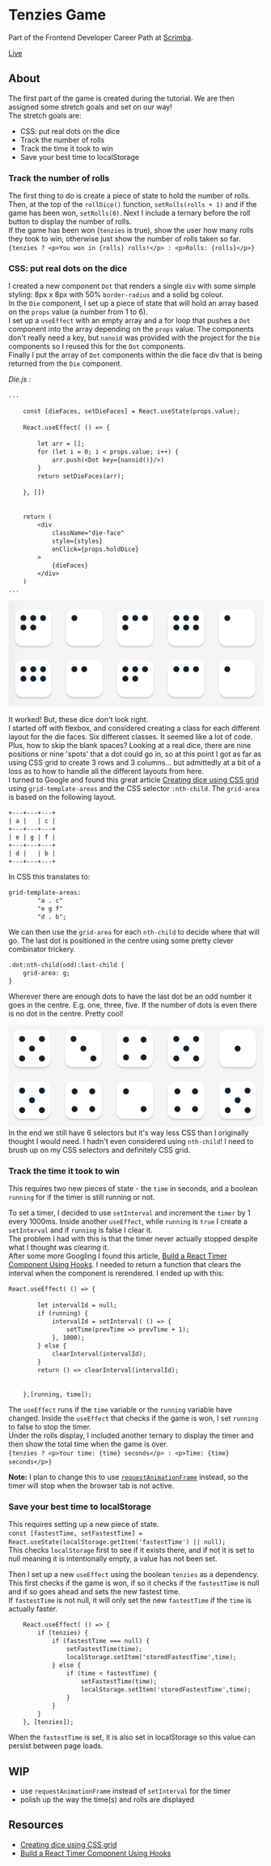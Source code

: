 # Tenzies Game

Part of the Frontend Developer Career Path at [Scrimba](https://scrimba.com/learn/frontend).  
  
[Live](https://mchlol.github.io/tenzies/) 

## About

The first part of the game is created during the tutorial. We are then assigned some stretch goals and set on our way!  
The stretch goals are:   
- CSS: put real dots on the dice
- Track the number of rolls
- Track the time it took to win
- Save your best time to localStorage

### Track the number of rolls

The first thing to do is create a piece of state to hold the number of rolls. Then, at the top of the `rollDice()` function, `setRolls(rolls + 1)` and if the game has been won, `setRolls(0)`. Next I include a ternary before the roll button to display the number of rolls.  
If the game has been won (`tenzies` is true), show the user how many rolls they took to win, otherwise just show the number of rolls taken so far.  
`{tenzies ? <p>You won in {rolls} rolls!</p> : <p>Rolls: {rolls}</p>}` 

### CSS: put real dots on the dice

I created a new component `Dot` that renders a single `div` with some simple styling: 8px x 8px with 50% `border-radius` and a solid bg colour.  
In the `Die` component, I set up a piece of state that will hold an array based on the `props` value (a number from 1 to 6).  
I set up a `useEffect` with an empty array and a for loop that pushes a `Dot` component into the array depending on the `props` value. The components don't really need a key, but `nanoid` was provided with the project for the `Die` components so I reused this for the `Dot` components.  
Finally I put the array of `Dot` components within the die face div that is being returned from the `Die` component.  
  
*Die.js :*
```
...

    const [dieFaces, setDieFaces] = React.useState(props.value);

    React.useEffect( () => {

        let arr = [];
        for (let i = 0; i < props.value; i++) {
            arr.push(<Dot key={nanoid()}/>)
        }
        return setDieFaces(arr);
        
    }, [])


    return (
        <div 
            className="die-face" 
            style={styles}
            onClick={props.holdDice}
        >
            {dieFaces}
        </div>
    )
...
```
![dice](./assets/dice01.png)

It worked! But, these dice don't look right.  
I started off with flexbox, and considered creating a class for each different layout for the die faces. Six different classes. It seemed like a lot of code. Plus, how to skip the blank spaces? Looking at a real dice, there are nine positions or nine 'spots' that a dot could go in, so at this point I got as far as using CSS grid to create 3 rows and 3 columns... but admittedly at a bit of a loss as to how to handle all the different layouts from here.  
I turned to Google and found this great article [Creating dice using CSS grid](https://dev.to/ekeijl/creating-dice-using-css-grid-j4) using `grid-template-areas` and the CSS selector `:nth-child`. The `grid-area` is based on the following layout.  
```
+---+---+---+
| a |   | c |
+---+---+---+
| e | g | f |
+---+---+---+
| d |   | b |
+---+---+---+
```
In CSS this translates to:  
```
grid-template-areas:
        "a . c"
        "e g f"
        "d . b";
```
We can then use the `grid-area` for each `nth-child` to decide where that will go. The last dot is positioned in the centre using some pretty clever combinator trickery.  
```
.dot:nth-child(odd):last-child {
    grid-area: g;
}
```
Wherever there are enough dots to have the last dot be an odd number it goes in the centre. E.g. one, three, five. If the number of dots is even there is no dot in the centre. Pretty cool!  

![dice](./assets/dice02.png)  
In the end we still have 6 selectors but it's way less CSS than I originally thought I would need. I hadn't even considered using `nth-child`! I need to brush up on my CSS selectors and definitely CSS grid.  

### Track the time it took to win

This requires two new pieces of state - the `time` in seconds, and a boolean `running` for if the timer is still running or not.  

To set a timer, I decided to use `setInterval` and increment the `timer` by 1 every 1000ms. Inside another `useEffect`, while `running` is `true` I create a `setInterval` and if `running` is false I clear it.  
The problem I had with this is that the timer never actually stopped despite what I thought was clearing it.  
After some more Googling I found this article, [Build a React Timer Component Using Hooks](https://upmostly.com/tutorials/build-a-react-timer-component-using-hooks). I needed to return a function that clears the interval when the component is rerendered.
I ended up with this:  
```
React.useEffect( () => {

        let intervalId = null;
        if (running) {
            intervalId = setInterval( () => {
                setTime(prevTime => prevTime + 1);
            }, 1000);
        } else {
            clearInterval(intervalId);
        }
        return () => clearInterval(intervalId);
        

    },[running, time]);
```
The `useEffect` runs if the `time` variable or the `running` variable have changed. Inside the `useEffect` that checks if the game is won, I set `running` to false to stop the timer.   
Under the rolls display, I included another ternary to display the timer and then show the total time when the game is over.  
`{tenzies ? <p>Your time: {time} seconds</p> : <p>Time: {time} seconds</p>}`

**Note:** I plan to change this to use [`requestAnimationFrame`](https://developer.mozilla.org/en-US/docs/Web/API/window/requestAnimationFrame) instead, so the timer will stop when the browser tab is not active.  

### Save your best time to localStorage

This requires setting up a new piece of state.  
`const [fastestTime, setFastestTime] = React.useState(localStorage.getItem('fastestTime') || null);`  
This checks `localStorage` first to see if it exists there, and if not it is set to null meaning it is intentionally empty, a value has not been set. 

Then I set up a new `useEffect` using the boolean `tenzies` as a dependency. This first checks if the game is won, if so it checks if the `fastestTime` is null and if so goes ahead and sets the new fastest time.  
If `fastestTime` is not null, it will only set the new `fastestTime` if the `time` is actually faster.  

```
    React.useEffect( () => {
        if (tenzies) {
            if (fastestTime === null) {
                setFastestTime(time);
                localStorage.setItem('storedFastestTime',time);
            } else {
                if (time < fastestTime) {
                    setFastestTime(time);
                    localStorage.setItem('storedFastestTime',time);
                } 
            }
        } 
    }, [tenzies]);
```

When the `fastestTime` is set, it is also set in localStorage so this value can persist between page loads.  


## WIP 

- use `requestAnimationFrame` instead of `setInterval` for the timer
- polish up the way the time(s) and rolls are displayed


## Resources

- [Creating dice using CSS grid](https://dev.to/ekeijl/creating-dice-using-css-grid-j4)
- [Build a React Timer Component Using Hooks](https://upmostly.com/tutorials/build-a-react-timer-component-using-hooks)